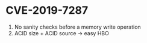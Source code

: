 # CVE-2019-7287

1. No sanity checks before a memory write operation
2. ACID size + ACID source -> easy HBO